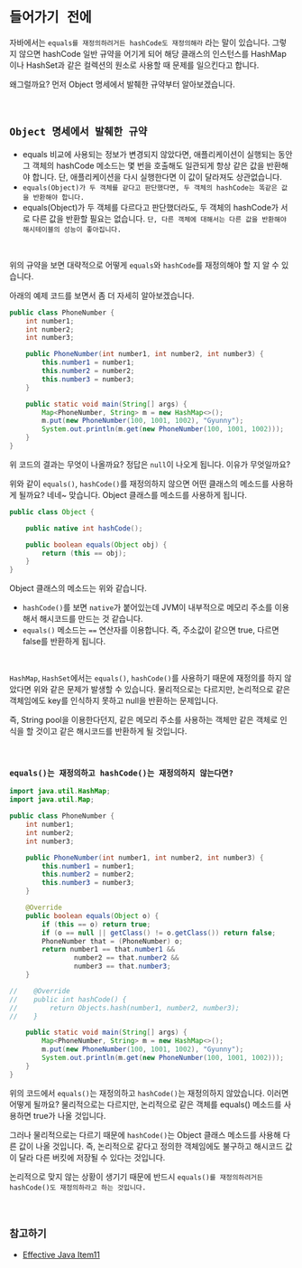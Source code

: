 # `들어가기 전에`

자바에서는 `equals를 재정의하려거든 hashCode도 재정의해라` 라는 말이 있습니다. 그렇지 않으면 hashCode 일반 규약을 어기게 되어 해당 클래스의 인스턴스를 HashMap이나 HashSet과 같은 컬렉션의 원소로 사용할 때 문제를 일으킨다고 합니다.

왜그럴까요? 먼저 Object 명세에서 발췌한 규약부터 알아보겠습니다. 

<br>

## `Object 명세에서 발췌한 규약`

- equals 비교에 사용되는 정보가 변경되지 않았다면, 애플리케이션이 실행되는 동안 그 객체의 hashCode 메소드는 몇 번을 호출해도 일관되게 항상 같은 값을 반환해야 합니다. 단, 애플리케이션을 다시 실행한다면 이 값이 달라져도 상관없습니다.
- `equals(Object)가 두 객체를 같다고 판단했다면, 두 객체의 hashCode는 똑같은 값을 반환해야 합니다.`
- equals(Object)가 두 객체를 다르다고 판단했더라도, 두 객체의 hashCode가 서로 다른 값을 반환할 필요는 없습니다. `단, 다른 객체에 대해서는 다른 값을 반환해야 해시테이블의 성능이 좋아집니다.`

<br>

위의 규약을 보면 대략적으로 어떻게 `equals`와 `hashCode`를 재정의해야 할 지 알 수 있습니다.

아래의 예제 코드를 보면서 좀 더 자세히 알아보겠습니다. 

```java
public class PhoneNumber {
    int number1;
    int number2;
    int number3;

    public PhoneNumber(int number1, int number2, int number3) {
        this.number1 = number1;
        this.number2 = number2;
        this.number3 = number3;
    }

    public static void main(String[] args) {
        Map<PhoneNumber, String> m = new HashMap<>();
        m.put(new PhoneNumber(100, 1001, 1002), "Gyunny");
        System.out.println(m.get(new PhoneNumber(100, 1001, 1002)));
    }
}
``` 

위 코드의 결과는 무엇이 나올까요? 정답은 `null`이 나오게 됩니다. 이유가 무엇일까요? 

위와 같이 `equals()`, `hashCode()`를 재정의하지 않으면 어떤 클래스의 메소드를 사용하게 될까요? 네네~ 맞습니다. Object 클래스를 메소드를 사용하게 됩니다.
 
```java
public class Object {

    public native int hashCode();

    public boolean equals(Object obj) {
        return (this == obj);
    }
}
```

Object 클래스의 메소드는 위와 같습니다. 

- `hashCode()`를 보면 `native`가 붙어있는데 JVM이 내부적으로 메모리 주소를 이용해서 해시코드를 만드는 것 같습니다.
- `equals()` 메소드는 `==` 연산자를 이용합니다. 즉, 주소값이 같으면 true, 다르면 false를 반환하게 됩니다. 

<br>

`HashMap`, `HashSet`에서는 `equals()`, `hashCode()`를 사용하기 때문에 재정의를 하지 않았다면 위와 같은 문제가 발생할 수 있습니다.
물리적으로는 다르지만, 논리적으로 같은 객체임에도 key를 인식하지 못하고 null을 반환하는 문제입니다. 

즉, String pool을 이용한다던지, 같은 메모리 주소를 사용하는 객체만 같은 객체로 인식을 할 것이고 같은 해시코드를 반환하게 될 것입니다. 

<br>

### `equals()는 재정의하고 hashCode()는 재정의하지 않는다면?`

```java
import java.util.HashMap;
import java.util.Map;

public class PhoneNumber {
    int number1;
    int number2;
    int number3;

    public PhoneNumber(int number1, int number2, int number3) {
        this.number1 = number1;
        this.number2 = number2;
        this.number3 = number3;
    }

    @Override
    public boolean equals(Object o) {
        if (this == o) return true;
        if (o == null || getClass() != o.getClass()) return false;
        PhoneNumber that = (PhoneNumber) o;
        return number1 == that.number1 &&
                number2 == that.number2 &&
                number3 == that.number3;
    }

//    @Override
//    public int hashCode() {
//        return Objects.hash(number1, number2, number3);
//    }

    public static void main(String[] args) {
        Map<PhoneNumber, String> m = new HashMap<>();
        m.put(new PhoneNumber(100, 1001, 1002), "Gyunny");
        System.out.println(m.get(new PhoneNumber(100, 1001, 1002)));
    }
}
```

위의 코드에서 `equals()`는 재정의하고 `hashCode()`는 재정의하지 않았습니다. 이러면 어떻게 될까요? 물리적으로는 다르지만, 논리적으로 같은 객체를 equals() 메소드를 사용하면 true가 나올 것입니다. 

그러나 물리적으로는 다르기 때문에 `hashCode()`는 Object 클래스 메소드를 사용해 다른 값이 나올 것입니다. 즉, 논리적으로 같다고 정의한 객체임에도 불구하고 해시코드 값이 달라 다른 버킷에 저장될 수 있다는 것입니다.

논리적으로 맞지 않는 상황이 생기기 때문에 반드시 `equals()를 재정의하려거든 hashCode()도 재정의하라고 하는 것입니다.`

<br>

## `참고하기`

- [Effective Java Item11](https://devlog-wjdrbs96.tistory.com/255)